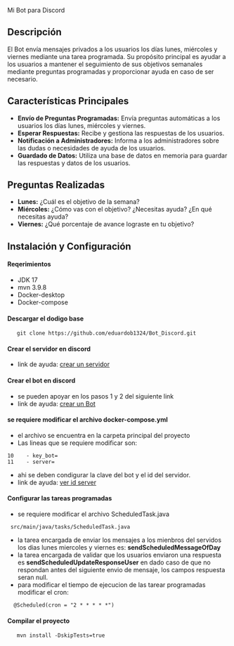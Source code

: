  Mi Bot para Discord

## Descripción
El Bot envía mensajes privados a los usuarios los días lunes, miércoles y viernes mediante una tarea programada. Su propósito principal es ayudar a los usuarios a mantener el seguimiento de sus objetivos semanales mediante preguntas programadas y proporcionar ayuda en caso de ser necesario.

## Características Principales
- **Envío de Preguntas Programadas:**  Envía preguntas automáticas a los usuarios los días lunes, miércoles y viernes.
- **Esperar Respuestas:** Recibe y gestiona las respuestas de los usuarios.
- **Notificación a Administradores:** Informa a los administradores sobre las dudas o necesidades de ayuda de los usuarios.
- **Guardado de Datos:** Utiliza una base de datos en memoria para guardar las respuestas y datos de los usuarios.


## Preguntas Realizadas
- **Lunes:** ¿Cuál es el objetivo de la semana?
- **Miércoles:** ¿Cómo vas con el objetivo? ¿Necesitas ayuda? ¿En qué necesitas ayuda?
- **Viernes:** ¿Qué porcentaje de avance lograste en tu objetivo?

## Instalación y Configuración
#### Reqerimientos
- JDK 17
- mvn 3.9.8
- Docker-desktop
- Docker-compose

#### Descargar el dodigo base

``` shell
   git clone https://github.com/eduardob1324/Bot_Discord.git
```

#### Crear el servidor en discord
- link de ayuda:  [crear un servidor](https://support.discord.com/hc/es/articles/204849977--C%C3%B3mo-creo-un-servidor)

#### Crear el bot en discord
- se pueden apoyar en los pasos 1 y 2 del siguiente link
- link de ayuda:  [crear un Bot](https://www.hostinger.mx/tutoriales/como-alojar-un-bot-de-discord)

#### se requiere modificar el archivo docker-compose.yml
- el archivo se encuentra en la carpeta principal del proyecto
- Las lineas que se requiere modificar son:
 ```
 10    - key_bot=
 11    - server=
 ```
- ahi se deben condigurar la clave del bot y el id del servidor.
- link de ayuda: [ver id server](https://support.discord.com/hc/es/articles/206346498--D%C3%B3nde-puedo-encontrar-mi-ID-de-usuario-servidor-mensaje)

#### Configurar las tareas programadas 
- se requiere modificar el archivo ScheduledTask.java
```
 src/main/java/tasks/ScheduledTask.java
```
- la tarea encargada de enviar los mensajes a los mienbros del servidos los dias lunes miercoles y viernes es: **sendScheduledMessageOfDay**
- la tarea encargada de validar que los usuarios enviaron una respuesta es **sendScheduledUpdateResponseUser** en dado caso de que no respondan antes del siguiente envio de mensaje, los campos respuesta seran null.
- para modificar el tiempo de ejecucion de las tarear programadas modificar el cron:
```
  @Scheduled(cron = "2 * * * * *")
```

#### Compilar el proyecto

``` shell
   mvn install -DskipTests=true 
```





















